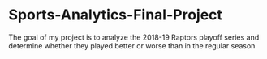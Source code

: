# Sports-Analytics-Final-Project
The goal of my project is to analyze the 2018-19 Raptors playoff series and determine whether they played better or worse than in the regular season
